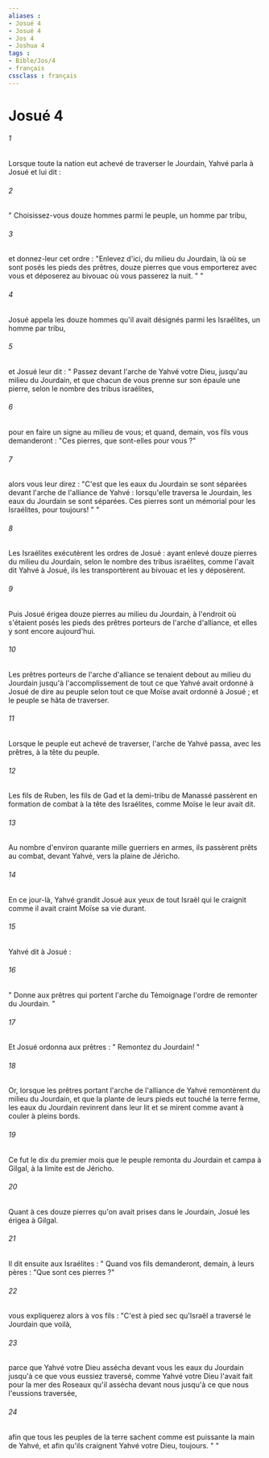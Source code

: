 ```yaml
---
aliases : 
- Josué 4
- Josué 4
- Jos 4
- Joshua 4
tags : 
- Bible/Jos/4
- français
cssclass : français
---
```


# Josué 4

###### 1
Lorsque toute la nation eut achevé de traverser le Jourdain, Yahvé parla à Josué et lui dit : 
###### 2
" Choisissez-vous douze hommes parmi le peuple, un homme par tribu, 
###### 3
et donnez-leur cet ordre : "Enlevez d'ici, du milieu du Jourdain, là où se sont posés les pieds des prêtres, douze pierres que vous emporterez avec vous et déposerez au bivouac où vous passerez la nuit. " " 
###### 4
Josué appela les douze hommes qu'il avait désignés parmi les Israélites, un homme par tribu, 
###### 5
et Josué leur dit : " Passez devant l'arche de Yahvé votre Dieu, jusqu'au milieu du Jourdain, et que chacun de vous prenne sur son épaule une pierre, selon le nombre des tribus israélites, 
###### 6
pour en faire un signe au milieu de vous; et quand, demain, vos fils vous demanderont : "Ces pierres, que sont-elles pour vous ?" 
###### 7
alors vous leur direz : "C'est que les eaux du Jourdain se sont séparées devant l'arche de l'alliance de Yahvé : lorsqu'elle traversa le Jourdain, les eaux du Jourdain se sont séparées. Ces pierres sont un mémorial pour les Israélites, pour toujours! " " 
###### 8
Les Israélites exécutèrent les ordres de Josué : ayant enlevé douze pierres du milieu du Jourdain, selon le nombre des tribus israélites, comme l'avait dit Yahvé à Josué, ils les transportèrent au bivouac et les y déposèrent. 
###### 9
Puis Josué érigea douze pierres au milieu du Jourdain, à l'endroit où s'étaient posés les pieds des prêtres porteurs de l'arche d'alliance, et elles y sont encore aujourd'hui. 
###### 10
Les prêtres porteurs de l'arche d'alliance se tenaient debout au milieu du Jourdain jusqu'à l'accomplissement de tout ce que Yahvé avait ordonné à Josué de dire au peuple selon tout ce que Moïse avait ordonné à Josué ; et le peuple se hâta de traverser. 
###### 11
Lorsque le peuple eut achevé de traverser, l'arche de Yahvé passa, avec les prêtres, à la tête du peuple. 
###### 12
Les fils de Ruben, les fils de Gad et la demi-tribu de Manassé passèrent en formation de combat à la tête des Israélites, comme Moïse le leur avait dit. 
###### 13
Au nombre d'environ quarante mille guerriers en armes, ils passèrent prêts au combat, devant Yahvé, vers la plaine de Jéricho. 
###### 14
En ce jour-là, Yahvé grandit Josué aux yeux de tout Israël qui le craignit comme il avait craint Moïse sa vie durant. 
###### 15
Yahvé dit à Josué : 
###### 16
" Donne aux prêtres qui portent l'arche du Témoignage l'ordre de remonter du Jourdain. " 
###### 17
Et Josué ordonna aux prêtres : " Remontez du Jourdain! " 
###### 18
Or, lorsque les prêtres portant l'arche de l'alliance de Yahvé remontèrent du milieu du Jourdain, et que la plante de leurs pieds eut touché la terre ferme, les eaux du Jourdain revinrent dans leur lit et se mirent comme avant à couler à pleins bords. 
###### 19
Ce fut le dix du premier mois que le peuple remonta du Jourdain et campa à Gilgal, à la limite est de Jéricho. 
###### 20
Quant à ces douze pierres qu'on avait prises dans le Jourdain, Josué les érigea à Gilgal. 
###### 21
Il dit ensuite aux Israélites : " Quand vos fils demanderont, demain, à leurs pères : "Que sont ces pierres ?" 
###### 22
vous expliquerez alors à vos fils : "C'est à pied sec qu'Israël a traversé le Jourdain que voilà, 
###### 23
parce que Yahvé votre Dieu assécha devant vous les eaux du Jourdain jusqu'à ce que vous eussiez traversé, comme Yahvé votre Dieu l'avait fait pour la mer des Roseaux qu'il assécha devant nous jusqu'à ce que nous l'eussions traversée, 
###### 24
afin que tous les peuples de la terre sachent comme est puissante la main de Yahvé, et afin qu'ils craignent Yahvé votre Dieu, toujours. " " 
